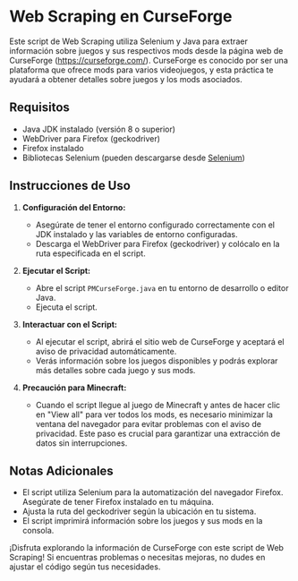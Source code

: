 # Web Scraping en CurseForge

Este script de Web Scraping utiliza Selenium y Java para extraer información sobre juegos y sus respectivos mods desde la página web de CurseForge (https://curseforge.com/). CurseForge es conocido por ser una plataforma que ofrece mods para varios videojuegos, y esta práctica te ayudará a obtener detalles sobre juegos y los mods asociados.

## Requisitos

- Java JDK instalado (versión 8 o superior)
- WebDriver para Firefox (geckodriver)
- Firefox instalado
- Bibliotecas Selenium (pueden descargarse desde [Selenium](https://www.selenium.dev/downloads/))

## Instrucciones de Uso

1. **Configuración del Entorno:**
   - Asegúrate de tener el entorno configurado correctamente con el JDK instalado y las variables de entorno configuradas.
   - Descarga el WebDriver para Firefox (geckodriver) y colócalo en la ruta especificada en el script.

2. **Ejecutar el Script:**
   - Abre el script `PMCurseForge.java` en tu entorno de desarrollo o editor Java.
   - Ejecuta el script.

3. **Interactuar con el Script:**
   - Al ejecutar el script, abrirá el sitio web de CurseForge y aceptará el aviso de privacidad automáticamente.
   - Verás información sobre los juegos disponibles y podrás explorar más detalles sobre cada juego y sus mods.

4. **Precaución para Minecraft:**
   - Cuando el script llegue al juego de Minecraft y antes de hacer clic en "View all" para ver todos los mods, es necesario minimizar la ventana del navegador para evitar problemas con el aviso de privacidad. Este paso es crucial para garantizar una extracción de datos sin interrupciones.

## Notas Adicionales

- El script utiliza Selenium para la automatización del navegador Firefox. Asegúrate de tener Firefox instalado en tu máquina.
- Ajusta la ruta del geckodriver según la ubicación en tu sistema.
- El script imprimirá información sobre los juegos y sus mods en la consola.

¡Disfruta explorando la información de CurseForge con este script de Web Scraping! Si encuentras problemas o necesitas mejoras, no dudes en ajustar el código según tus necesidades.

